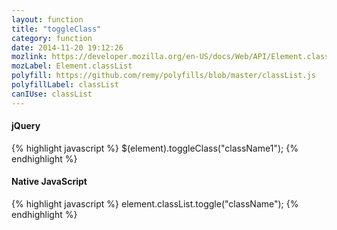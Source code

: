 ```yaml
---
layout: function
title: "toggleClass"
category: function
date: 2014-11-20 19:12:26
mozlink: https://developer.mozilla.org/en-US/docs/Web/API/Element.classList
mozLabel: Element.classList
polyfill: https://github.com/remy/polyfills/blob/master/classList.js
polyfillLabel: classList
canIUse: classList
---
```


#### jQuery
{% highlight javascript %}
$(element).toggleClass("className1");
{% endhighlight %}

#### Native JavaScript
{% highlight javascript %}
element.classList.toggle("className");
{% endhighlight %}
